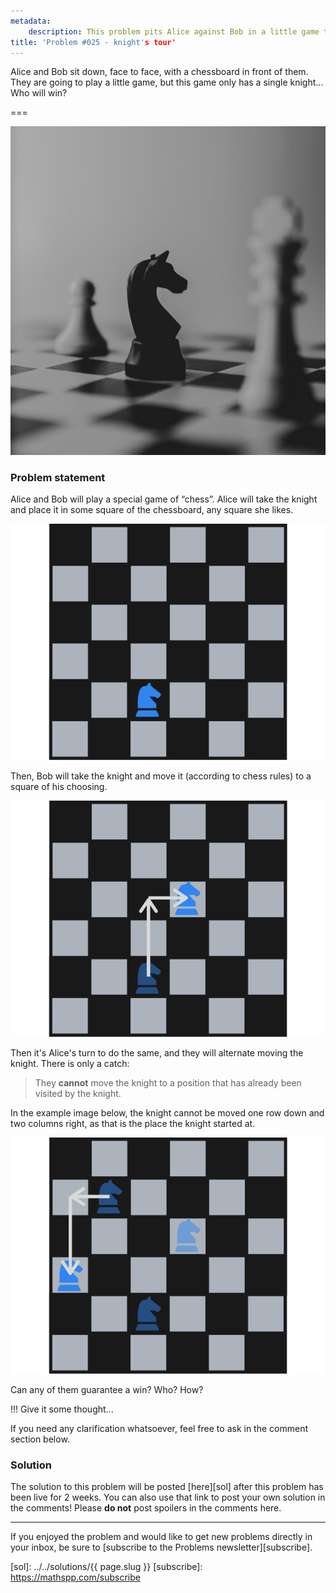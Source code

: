 ```yaml
---
metadata:
    description: This problem pits Alice against Bob in a little game that takes place in a chessboard.
title: 'Problem #025 - knight's tour'
---
```


Alice and Bob sit down, face to face, with a chessboard in front of them.
They are going to play a little game, but this game only has a single knight...
Who will win?

===

![A chess knight](thumbnail.jpg)

### Problem statement

Alice and Bob will play a special game of “chess”.
Alice will take the knight and place it in some square of the chessboard, any square she likes.

![Chessboard with a knight](_chessboard_01.png)

Then, Bob will take the knight and move it (according to chess rules) to a square of his choosing.

![Chessboard after another move](_chessboard_02.png)

Then it's Alice's turn to do the same, and they will alternate moving the knight.
There is only a catch:

 > They **cannot** move the knight to a position that has already been visited by the knight.

In the example image below, the knight cannot be moved one row down and two columns right, as that is the place the knight started at.

![Same chessboard with some squares already visited](_chessboard_03.png)

Can any of them guarantee a win? Who? How?

!!! Give it some thought...

If you need any clarification whatsoever, feel free to ask in the comment section below.

### Solution

The solution to this problem will be posted [here][sol] after this problem has been live for 2 weeks. You can also use that link to post your own solution in the comments! Please **do not** post spoilers in the comments here.
<!--You can read the solution [here][sol] to compare with your own solution. You can also use that link to post your own solution in the comments! Please **do not** post spoilers in the comments here.-->

---

If you enjoyed the problem and would like to get new problems directly in your inbox, be sure to [subscribe to the Problems newsletter][subscribe].

[sol]: ../../solutions/{{ page.slug }}
[subscribe]: https://mathspp.com/subscribe
